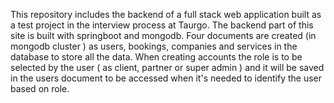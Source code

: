 This repository includes the backend of a full stack web application built as a test project in the interview process at Taurgo. 
The backend part of this site is built with springboot and mongodb.
Four documents are created (in mongodb cluster ) as users, bookings, companies and services in the database to store all the data.
When creating accounts the role is to be selected by the user ( as client, partner or super admin ) and it will be saved in the users document to be accessed when it's needed to identify the user based on role.
